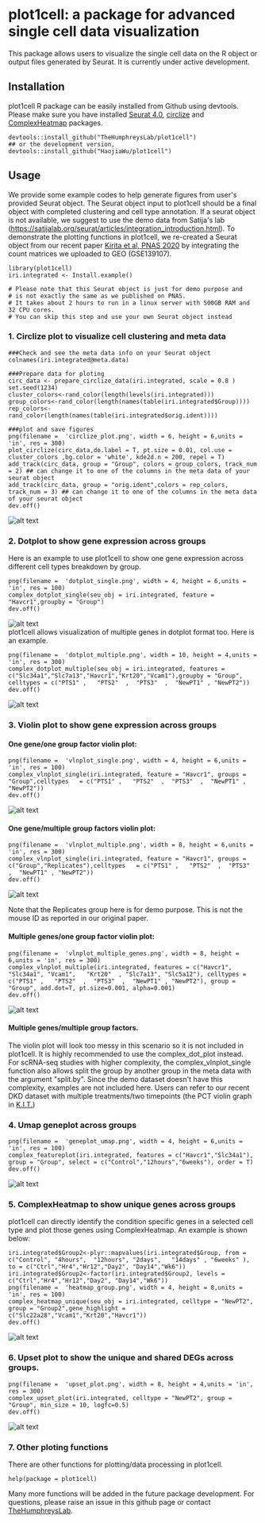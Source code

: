 # plot1cell: a package for advanced single cell data visualization

This package allows users to visualize the single cell data on the R object or output files generated by Seurat. It is currently under active development. 

## Installation
plot1cell R package can be easily installed from Github using devtools. Please make sure you have installed <a href="https://satijalab.org/seurat/">Seurat 4.0</a>, <a href="https://github.com/jokergoo/circlize">circlize</a> and <a href="https://github.com/jokergoo/ComplexHeatmap">ComplexHeatmap</a> packages.

```
devtools::install_github("TheHumphreysLab/plot1cell")
## or the development version, devtools::install_github("HaojiaWu/plot1cell")
```

## Usage
We provide some example codes to help generate figures from user's provided Seurat object. The Seurat object input to plot1cell should be a final object with completed clustering and cell type annotation. If a seurat object is not available, we suggest to use the demo data from Satija's lab (https://satijalab.org/seurat/articles/integration_introduction.html). To demonstrate the plotting functions in plot1cell, we re-created a Seurat object from our recent paper <a href="https://www.pnas.org/doi/10.1073/pnas.2005477117">Kirita et al, PNAS 2020</a> by integrating the count matrices we uploaded to GEO (GSE139107).
```
library(plot1cell)
iri.integrated <- Install.example() 

# Please note that this Seurat object is just for demo purpose and 
# is not exactly the same as we published on PNAS.
# It takes about 2 hours to run in a linux server with 500GB RAM and 32 CPU cores.
# You can skip this step and use your own Seurat object instead
```

### 1. Circlize plot to visualize cell clustering and meta data
```
###Check and see the meta data info on your Seurat object
colnames(iri.integrated@meta.data)  

###Prepare data for ploting
circ_data <- prepare_circlize_data(iri.integrated, scale = 0.8 )
set.seed(1234)
cluster_colors<-rand_color(length(levels(iri.integrated)))
group_colors<-rand_color(length(names(table(iri.integrated$Group))))
rep_colors<-rand_color(length(names(table(iri.integrated$orig.ident))))

###plot and save figures
png(filename =  'circlize_plot.png', width = 6, height = 6,units = 'in', res = 300)
plot_circlize(circ_data,do.label = T, pt.size = 0.01, col.use = cluster_colors ,bg.color = 'white', kde2d.n = 200, repel = T)
add_track(circ_data, group = "Group", colors = group_colors, track_num = 2) ## can change it to one of the columns in the meta data of your seurat object
add_track(circ_data, group = "orig.ident",colors = rep_colors, track_num = 3) ## can change it to one of the columns in the meta data of your seurat object
dev.off()
```
![alt text](https://github.com/HaojiaWu/Plot1cell/blob/master/data/circlize_plot.png) <br />

### 2. Dotplot to show gene expression across groups
Here is an example to use plot1cell to show one gene expression across different cell types breakdown by group.
```
png(filename =  'dotplot_single.png', width = 4, height = 6,units = 'in', res = 100)
complex_dotplot_single(seu_obj = iri.integrated, feature = "Havcr1",groupby = "Group")
dev.off()
```
![alt text](https://github.com/HaojiaWu/Plot1cell/blob/master/data/dotplot_single.png) <br />
plot1cell allows visualization of multiple genes in dotplot format too. Here is an example.
```
png(filename =  'dotplot_multiple.png', width = 10, height = 4,units = 'in', res = 300)
complex_dotplot_multiple(seu_obj = iri.integrated, features = c("Slc34a1","Slc7a13","Havcr1","Krt20","Vcam1"),groupby = "Group", celltypes = c("PTS1" ,   "PTS2"  ,  "PTS3"  ,  "NewPT1" , "NewPT2"))
dev.off()
```
![alt text](https://github.com/HaojiaWu/Plot1cell/blob/master/data/dotplot_multiple.png) <br />

### 3. Violin plot to show gene expression across groups
#### One gene/one group factor violin plot:
```
png(filename =  'vlnplot_single.png', width = 4, height = 6,units = 'in', res = 100)
complex_vlnplot_single(iri.integrated, feature = "Havcr1", groups = "Group",celltypes   = c("PTS1" ,   "PTS2"  ,  "PTS3"  ,  "NewPT1" , "NewPT2"))
dev.off()
```
![alt text](https://github.com/HaojiaWu/Plot1cell/blob/master/data/vlnplot_single.png) <br />

#### One gene/multiple group factors violin plot:
```
png(filename =  'vlnplot_multiple.png', width = 8, height = 6,units = 'in', res = 300)
complex_vlnplot_single(iri.integrated, feature = "Havcr1", groups = c("Group","Replicates"),celltypes   = c("PTS1" ,   "PTS2"  ,  "PTS3"  ,  "NewPT1" , "NewPT2"))
dev.off()
```
![alt text](https://github.com/HaojiaWu/Plot1cell/blob/master/data/vlnplot_multiple.png) <br />

Note that the Replicates group here is for demo purpose. This is not the mouse ID as reported in our original paper.

#### Multiple genes/one group factor violin plot:
```
png(filename =  'vlnplot_multiple_genes.png', width = 8, height = 6,units = 'in', res = 300)
complex_vlnplot_multiple(iri.integrated, features = c("Havcr1",  "Slc34a1", "Vcam1",   "Krt20"  , "Slc7a13", "Slc5a12"), celltypes = c("PTS1" ,   "PTS2"  ,  "PTS3"  ,  "NewPT1" , "NewPT2"), group = "Group", add.dot=T, pt.size=0.001, alpha=0.001)
dev.off()
```
![alt text](https://github.com/HaojiaWu/Plot1cell/blob/master/data/vlnplot_multiple_genes.png) <br />

#### Multiple genes/multiple group factors.
The violin plot will look too messy in this scenario so it is not included in plot1cell. It is highly recommended to use the complex_dot_plot instead. <br />
For scRNA-seq studies with higher complexity, the complex_vlnplot_single function also allows split the group by another group in the meta data with the argument "split.by". Since the demo dataset doesn't have this complexity, examples are not included here. Users can refer to our recent DKD dataset with multiple treatments/two timepoints (the PCT violin graph in <a href="https://humphreyslab.com/SingleCell/">K.I.T.</a>)

### 4. Umap geneplot across groups
```
png(filename =  'geneplot_umap.png', width = 4, height = 6,units = 'in', res = 100)
complex_featureplot(iri.integrated, features = c("Havcr1","Slc34a1"), group = "Group", select = c("Control","12hours","6weeks"), order = T)
dev.off()
```
![alt text](https://github.com/HaojiaWu/Plot1cell/blob/master/data/geneplot_umap.png) <br />

### 5. ComplexHeatmap to show unique genes across groups
plot1cell can directly identify the condition specific genes in a selected cell type and plot those genes using ComplexHeatmap. An example is shown below:
```
iri.integrated$Group2<-plyr::mapvalues(iri.integrated$Group, from = c("Control", "4hours",  "12hours", "2days",   "14days" , "6weeks" ),
to = c("Ctrl","Hr4","Hr12","Day2", "Day14","Wk6"))
iri.integrated$Group2<-factor(iri.integrated$Group2, levels = c("Ctrl","Hr4","Hr12","Day2", "Day14","Wk6"))
png(filename =  'heatmap_group.png', width = 4, height = 8,units = 'in', res = 100)
complex_heatmap_unique(seu_obj = iri.integrated, celltype = "NewPT2", group = "Group2",gene_highlight = c("Slc22a28","Vcam1","Krt20","Havcr1"))
dev.off()
```
![alt text](https://github.com/HaojiaWu/Plot1cell/blob/master/data/heatmap_group.png) <br />

### 6. Upset plot to show the unique and shared DEGs across groups.

```
png(filename =  'upset_plot.png', width = 8, height = 4,units = 'in', res = 300)
complex_upset_plot(iri.integrated, celltype = "NewPT2", group = "Group", min_size = 10, logfc=0.5)
dev.off()
```
![alt text](https://github.com/HaojiaWu/Plot1cell/blob/master/data/upset_plot.png) <br />

### 7. Other ploting functions
There are other functions for plotting/data processing in plot1cell. 
```
help(package = plot1cell)
```
Many more functions will be added in the future package development. For questions, please raise an issue in this github page or contact <a href="https://humphreyslab.com">TheHumphreysLab</a>. 
